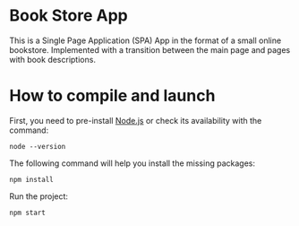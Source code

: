 # Book Store App

This is a Single Page Application (SPA) App in the format of a small online bookstore. Implemented with a transition between the main page and pages with book descriptions.

# How to compile and launch

First, you need to pre-install [Node.js](https://nodejs.org/en/download) or check its availability with the command:
```
node --version
```

The following command will help you install the missing packages:
```
npm install
```
Run the project:
```
npm start
```

